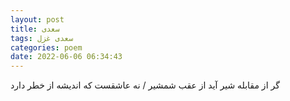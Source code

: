 ```yaml
---
layout: post
title: سعدی
tags: سعدی غزل
categories: poem
date: 2022-06-06 06:34:43
---
```


گر از مقابله شیر آید از عقب شمشیر / نه عاشقست که اندیشه از خطر دارد
